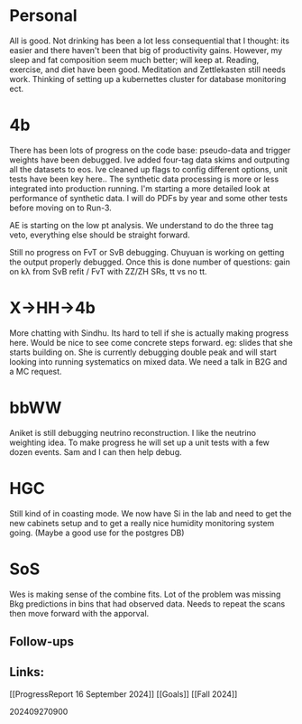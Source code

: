 # Personal 
All is good.  Not drinking has been a lot less consequential that I thought: its easier and there haven't been that big of productivity gains. However, my sleep and fat composition seem much better; will keep at. Reading, exercise, and diet have been good. Meditation and Zettlekasten still needs work. Thinking of setting up a kubernettes cluster for database monitoring ect.

# 4b
There has been lots of progress on the code base: pseudo-data and trigger weights have been debugged. Ive added four-tag data skims and outputing all the datasets to eos. Ive cleaned up flags to config different options, unit tests have been key here.. The synthetic data processing is more or less integrated into production running. I'm starting a more detailed look at performance of synthetic data. I will do PDFs by year and some other tests before moving on to Run-3.

AE is starting on the low pt analysis.  We understand to do the three tag veto, everything else should be straight forward.

Still no progress on FvT or SvB debugging. Chuyuan is working on getting the output properly debugged. Once this is done number of questions: gain on kλ from SvB refit / FvT with ZZ/ZH SRs, tt vs no tt.

# X→HH→4b
More chatting with Sindhu. Its hard to tell if she is actually making progress here. Would be nice to see come concrete steps forward. eg: slides that she starts building on.  She is currently debugging double peak and will start looking into running systematics on mixed data. We need a talk in B2G and a MC request.


# bbWW
Aniket is still debugging neutrino reconstruction. I like the neutrino weighting idea.  To make progress he will set up a unit tests with a few dozen events. Sam and I can then help debug.

# HGC
Still kind of in coasting mode. We now have Si in the lab and need to get the new cabinets setup and to get a really nice humidity monitoring system going. (Maybe a good use for the postgres DB)

# SoS
Wes is making sense of the combine fits. Lot of the problem was missing Bkg predictions in bins that had observed data.  Needs to repeat the scans then move forward with the apporval. 


## Follow-ups


## Links: 
[[ProgressReport 16 September 2024]]
[[Goals]]
[[Fall 2024]]



202409270900
